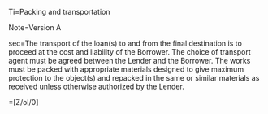 Ti=Packing and transportation

Note=Version A

sec=The transport of the loan(s) to and from the final destination is to proceed at the cost and liability of the Borrower. The choice of transport agent must be agreed between the Lender and the Borrower. The works must be packed with appropriate materials designed to give maximum protection to the object(s) and repacked in the same or similar materials as received unless otherwise authorized by the Lender.

=[Z/ol/0]


